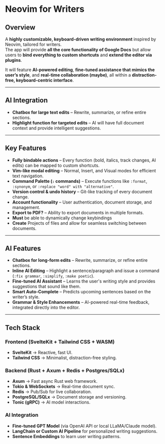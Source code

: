 # Neovim for Writers

## Overview

A **highly customizable, keyboard-driven writing environment** inspired by Neovim, tailored for writers.  
The app will provide **all the core functionality of Google Docs** but allow users to **bind everything to custom shortcuts** and **extend the editor via plugins**.

It will feature **AI-powered editing**, **fine-tuned assistance that mimics the user’s style**, and **real-time collaboration (maybe)**, all within a **distraction-free, keyboard-centric interface**.

---

## AI Integration

- **Chatbox for large text edits** – Rewrite, summarize, or refine entire sections.
- **Highlight function for targeted edits** – AI will have full document context and provide intelligent suggestions.

---

## Key Features

- **Fully bindable actions** – Every function (bold, italics, track changes, AI edits) can be mapped to custom shortcuts.
- **Vim-like modal editing** – Normal, Insert, and Visual modes for efficient text navigation.
- **Command Palette (`:` commands)** – Execute functions like `:format`, `:synonym`, or `:replace "word" with "alternative"`.
- **Version control & undo history** – Git-like tracking of every document change.
- **Account functionality** – User authentication, document storage, and management.
- **Export to PDF?** – Ability to export documents in multiple formats.
- **Must** be able to dynamically change keybindings
- **Create** Projects of files and allow for seamless switching between documents.

---

## AI Features

- **Chatbox for long-form edits** – Rewrite, summarize, or refine entire sections.
- **Inline AI Editing** – Highlight a sentence/paragraph and issue a command (`:fix grammar`, `:simplify`, `:make poetic`).
- **Fine-tuned AI Assistant** – Learns the user's writing style and provides suggestions that sound like them.
- **Smart Auto-Complete** – Predicts upcoming sentences based on the writer’s style.
- **Grammar & Style Enhancements** – AI-powered real-time feedback, integrated directly into the editor.

---

## Tech Stack

### **Frontend (SvelteKit + Tailwind CSS + WASM)**

- **SvelteKit** → Reactive, fast UI.
- **Tailwind CSS** → Minimalist, distraction-free styling.

### **Backend (Rust + Axum + Redis + Postgres/SQLx)**

- **Axum** → Fast async Rust web framework.
- **Tokio & WebSockets** → Real-time document sync.
- **Redis** → Pub/Sub for live collaboration.
- **PostgreSQL/SQLx** → Document storage and versioning.
- **Tonic (gRPC)** → AI model interactions.

### **AI Integration**
- **Fine-tuned GPT Model** (via OpenAI API or local LLaMA/Claude model).  
- **LangChain or Custom AI Pipeline** for personalized writing suggestions.  
- **Sentence Embeddings** to learn user writing patterns.  
